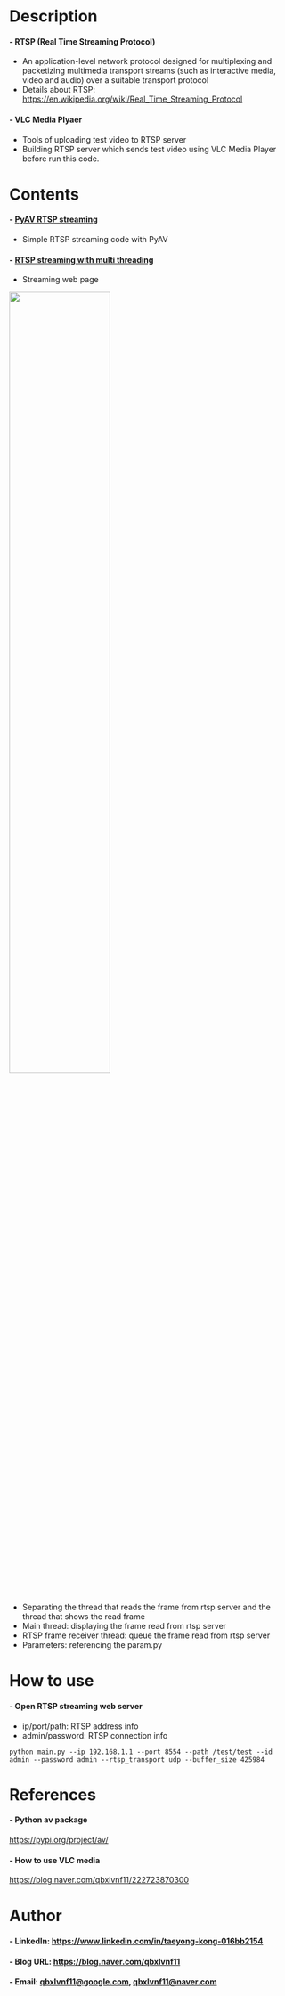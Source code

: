 
Description
=============

#### - RTSP (Real Time Streaming Protocol)
  - An application-level network protocol designed for multiplexing and packetizing multimedia transport streams (such as interactive media, video and audio) over a suitable transport protocol
  - Details about RTSP: https://en.wikipedia.org/wiki/Real_Time_Streaming_Protocol

#### - VLC Media Plyaer
  - Tools of uploading test video to RTSP server 
  - Building RTSP server which sends test video using VLC Media Player before run this code.

Contents
=============

#### - [PyAV RTSP streaming](https://github.com/qbxlvnf11/RTSP-streaming-multi-threading/blob/RTSP_streaming_web_server/RTSP_python_test.ipynb)
  - Simple RTSP streaming code with PyAV
  
#### - [RTSP streaming with multi threading](https://github.com/qbxlvnf11/RTSP-streaming-multi-threading/tree/RTSP_streaming_web_server/RTSP_python_multi_threading)
  - Streaming web page
  
  <img src="https://user-images.githubusercontent.com/52263269/213881539-bf633b00-ad47-4704-9e8d-f6f21b8ef9a6.png" width="60%"></img>
  
  - Separating the thread that reads the frame from rtsp server and the thread that shows the read frame 
  - Main thread: displaying the frame read from rtsp server
  - RTSP frame receiver thread: queue the frame read from rtsp server
  - Parameters: referencing the param.py
  
How to use
=============

#### - Open RTSP streaming web server
  - ip/port/path: RTSP address info
  - admin/password: RTSP connection info

```
python main.py --ip 192.168.1.1 --port 8554 --path /test/test --id admin --password admin --rtsp_transport udp --buffer_size 425984
```

References
=============

#### - Python av package

https://pypi.org/project/av/

#### - How to use VLC media

https://blog.naver.com/qbxlvnf11/222723870300

Author
=============

#### - LinkedIn: https://www.linkedin.com/in/taeyong-kong-016bb2154

#### - Blog URL: https://blog.naver.com/qbxlvnf11

#### - Email: qbxlvnf11@google.com, qbxlvnf11@naver.com
